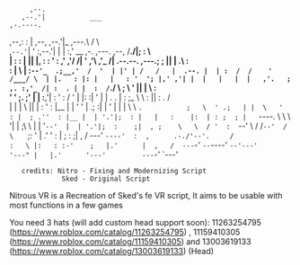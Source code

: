                                                                                                                
         ,--.                                                                                               
       ,--.'|           ___                                                                     ,-.----.    
   ,--,:  : |  ,--,   ,--.'|_                                                              ,---.\    /  \   
,`--.'`|  ' :,--.'|   |  | :,'   __  ,-.   ,---.           ,--,                           /__./|;   :    \  
|   :  :  | ||  |,    :  : ' : ,' ,'/ /|  '   ,'\        ,'_ /|   .--.--.            ,---.;  ; ||   | .\ :  
:   |   \ | :`--'_  .;__,'  /  '  | |' | /   /   |  .--. |  | :  /  /    '          /___/ \  | |.   : |: |  
|   : '  '; |,' ,'| |  |   |   |  |   ,'.   ; ,. :,'_ /| :  . | |  :  /`./          \   ;  \ ' ||   |  \ :  
'   ' ;.    ;'  | | :__,'| :   '  :  /  '   | |: :|  ' | |  . . |  :  ;_             \   \  \: ||   : .  /  
|   | | \   ||  | :   '  : |__ |  | '   '   | .; :|  | ' |  | |  \  \    `.           ;   \  ' .;   | |  \  
'   : |  ; .''  : |__ |  | '.'|;  : |   |   :    |:  | : ;  ; |   `----.   \           \   \   '|   | ;\  \ 
|   | '`--'  |  | '.'|;  :    ;|  , ;    \   \  / '  :  `--'   \ /  /`--'  /            \   `  ;:   ' | \.' 
'   : |      ;  :    ;|  ,   /  ---'      `----'  :  ,      .-./'--'.     /              :   \ |:   : :-'   
;   |.'      |  ,   /  ---`-'                      `--`----'      `--'---'                '---" |   |.'     
'---'         ---`-'                                                                            `---'       
                                                                                                            
                                               
       credits: Nitro - Fixing and Modernizing Script 
                 Sked - Original Script
                 
Nitrous VR is a Recreation of Sked's fe VR script, It aims to be usable with most functions in a few games

You need 3 hats (will add custom head support soon): 11263254795 (https://www.roblox.com/catalog/11263254795)  , 11159410305 (https://www.roblox.com/catalog/11159410305)  and 13003619133 (https://www.roblox.com/catalog/13003619133)  (Head)
